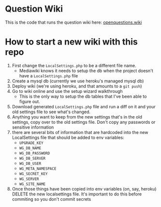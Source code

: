 # Question Wiki
This is the code that runs the question wiki here: [openquestions.wiki](openquestions.wiki)

# How to start a new wiki with this repo
1. First change the `LocalSettings.php` to be a different file name.
    - Mediawiki knows it needs to setup the db when the project doesn't have a `LocalSettings.php` file
2. Create a mysql db (currently we use heroku's managed mysql db)
3. Deploy wiki (we're using heroku, and that amounts to a `git push`)
4. Go to wiki online and use the setup wizard walkthrough
    - This is the only way to setup the db tables that I've been able to figure out.
5. Download generated `LocalSettings.php` file and run a diff on it and your old settings file to see what's changed. 
6. Anything you want to keep from the new settings that's in the old settings, copy over to the old settings file. Don't copy any passwords or sensitive information
6. there are several bits of information that are hardcoded into the new LocalSettings file that should be added to env variables:
    * `UPGRADE_KEY`
    * `WG_DB_NAME`
    * `WG_DB_PASSWORD`
    * `WG_DB_SERVER`
    * `WG_DB_USER`
    * `WG_META_NAMESPACE`
    * `WG_SECRET_KEY`
    * `WG_SERVER`
    * `WG_SITE_NAME`
7. Once those things have been copied into env variables (on, say, heroku) DELETE the new localsettings file. 
It's important to do this before commiting so you don't commit secrets
